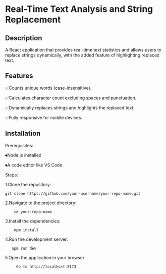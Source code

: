 
# Real-Time Text Analysis and String Replacement




## Description

A React application that provides real-time text statistics and allows users to replace strings dynamically, with the added feature of highlighting replaced text.
## Features
✅Counts unique words (case-insensitive).

✅Calculates character count excluding spaces and punctuation.

✅Dynamically replaces strings and highlights the replaced text.

✅Fully responsive for mobile devices.


## Installation

Prerequisites:

⏺Node.js installed

⏺A code editor like VS Code

Steps:

1.Clone the repository:

    git clone https://github.com/your-username/your-repo-name.git


2.Navigate to the project directory:

        cd your-repo-name

3.Install the dependencies:

        npm install

4.Run the development server:

       npm run dev

5.Open the application in your browser:
         
         Go to http://localhost:5173
        

